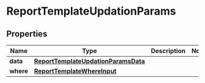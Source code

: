 

# ReportTemplateUpdationParams


## Properties

Name | Type | Description | Notes
------------ | ------------- | ------------- | -------------
**data** | [**ReportTemplateUpdationParamsData**](ReportTemplateUpdationParamsData.md) |  | 
**where** | [**ReportTemplateWhereInput**](ReportTemplateWhereInput.md) |  | 



